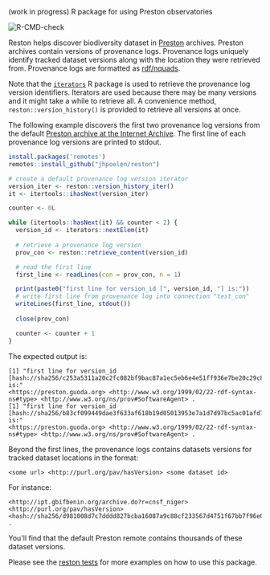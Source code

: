 (work in progress) R package for using Preston observatories

![R-CMD-check](https://github.com/jhpoelen/reston/workflows/R-CMD-check/badge.svg)

Reston helps discover biodiversity dataset in [Preston](https://preston.guoda.bio) archives. Preston archives contain versions of provenance logs. Provenance logs uniquely identify tracked dataset versions along with the location they were retrieved from. Provenance logs are formatted as [rdf/nquads](https://www.w3.org/TR/n-quads/). 

Note that the [```iterators```](https://cran.r-project.org/package=iterators) R package is used to retrieve the provenance log version identifiers. Iterators are used because there may be many versions and it might take a while to retrieve all. A convenience method, ```reston::version_history()``` is provided to retrieve all versions at once.  

The following example discovers the first two provenance log versions from the default [Preston archive at the Internet Archive](https://archive.org/details/biodiversity-dataset-archives). The first line of each provenance log versions are printed to stdout.  

```R
install.packages('remotes')
remotes::install_github("jhpoelen/reston")

# create a default provenance log version iterator
version_iter <- reston::version_history_iter()
it <- itertools::ihasNext(version_iter)

counter <- 0L

while (itertools::hasNext(it) && counter < 2) {
  version_id <- iterators::nextElem(it)
  
  # retrieve a provenance log version
  prov_con <- reston::retrieve_content(version_id)

  # read the first line
  first_line <- readLines(con = prov_con, n = 1)

  print(paste0("first line for version_id [", version_id, "] is:"))
  # write first line from provenance log into connection "test_con"
  writeLines(first_line, stdout())
  
  close(prov_con)

  counter <- counter + 1
}
```
The expected output is:

```
[1] "first line for version_id [hash://sha256/c253a5311a20c2fc082bf9bac87a1ec5eb6e4e51ff936e7be20c29c8e77dee55] is:"
<https://preston.guoda.org> <http://www.w3.org/1999/02/22-rdf-syntax-ns#type> <http://www.w3.org/ns/prov#SoftwareAgent> .
[1] "first line for version_id [hash://sha256/b83cf099449dae3f633af618b19d05013953e7a1d7d97bc5ac01afd7bd9abe5d] is:"
<https://preston.guoda.org> <http://www.w3.org/1999/02/22-rdf-syntax-ns#type> <http://www.w3.org/ns/prov#SoftwareAgent> .
```

Beyond the first lines, the provenance logs contains datasets versions for tracked dataset locations in the format:

```
<some url> <http://purl.org/pav/hasVersion> <some dataset id>
```

For instance:

```
<http://ipt.gbifbenin.org/archive.do?r=cnsf_niger> <http://purl.org/pav/hasVersion> <hash://sha256/d981008d7c7dddd827bcba16087a9c88cf233567d4751f67bb7f96e0756f2c9c> .
```

You'll find that the default Preston remote contains thousands of these dataset versions.

Please see the [reston tests](tests/testthat) for more examples on how to use this package.

